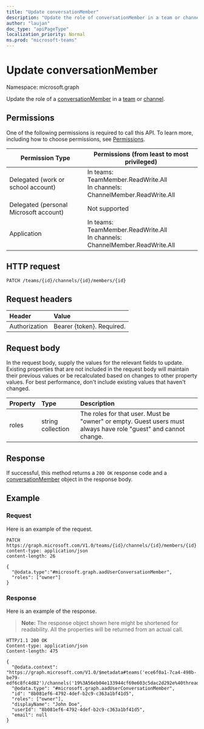 ```yaml
---
title: "Update conversationMember"
description: "Update the role of conversationMember in a team or channel."
author: "laujan"
doc_type: "apiPageType"
localization_priority: Normal
ms.prod: "microsoft-teams"
---
```


# Update conversationMember

Namespace: microsoft.graph

Update the role of a [conversationMember](../resources/conversationmember.md) in a [team](../resources/team.md) or [channel](../resources/channel.md).

## Permissions

One of the following permissions is required to call this API. To learn more, including how to choose permissions, see [Permissions](/graph/permissions-reference).

|Permission Type|Permissions (from least to most privileged)|
|---------|-------------|
|Delegated (work or school account)| In teams: TeamMember.ReadWrite.All<br/>In channels: ChannelMember.ReadWrite.All  |
|Delegated (personal Microsoft account)|Not supported|
|Application| In teams: TeamMember.ReadWrite.All<br/>In channels:  ChannelMember.ReadWrite.All |

## HTTP request
<!-- { "blockType": "ignored"} -->
```http
PATCH /teams/{id}/channels/{id}/members/{id}
```

## Request headers

| Header       | Value |
|:---------------|:--------|
| Authorization  | Bearer {token}. Required.  |

## Request body

In the request body, supply the values for the relevant fields to update. Existing properties that are not included in the request body will maintain their previous values or be recalculated based on changes to other property values. For best performance, don't include existing values that haven't changed.

| Property   | Type |Description|
|:---------------|:--------|:----------|
|roles|string collection|The roles for that user. Must be "owner" or empty. Guest users must always have role "guest" and cannot change. |

## Response

If successful, this method returns a `200 OK` response code and a [conversationMember](../resources/conversationmember.md) object in the response body.

## Example

### Request

Here is an example of the request.

<!-- {
  "blockType": "request",
  "name": "update_conversation_member"
} -->
```http
PATCH https://graph.microsoft.com/V1.0/teams/{id}/channels/{id}/members/{id}
content-type: application/json
content-length: 26

{
  "@odata.type":"#microsoft.graph.aadUserConversationMember",
  "roles": ["owner"]
}
```

### Response

Here is an example of the response.

>**Note:** The response object shown here might be shortened for readability. All the properties will be returned from an actual call.
<!-- {
  "blockType": "response",
  "truncated": true,
  "@odata.type": "microsoft.graph.conversationMember"
} -->
```http
HTTP/1.1 200 OK
Content-type: application/json
Content-length: 475

{
  "@odata.context": "https://graph.microsoft.com/V1.0/$metadata#teams('ece6f0a1-7ca4-498b-be79-edf6c8fc4d82')/channels('19%3A56eb04e133944cf69e603c5dac2d292e%40thread.skype')/members/microsoft.graph.aadUserConversationMember/$entity",
  "@odata.type": "#microsoft.graph.aadUserConversationMember",
  "id": "8b081ef6-4792-4def-b2c9-c363a1bf41d5",
  "roles": ["owner"],
  "displayName": "John Doe",
  "userId": "8b081ef6-4792-4def-b2c9-c363a1bf41d5",
  "email": null
}
```
